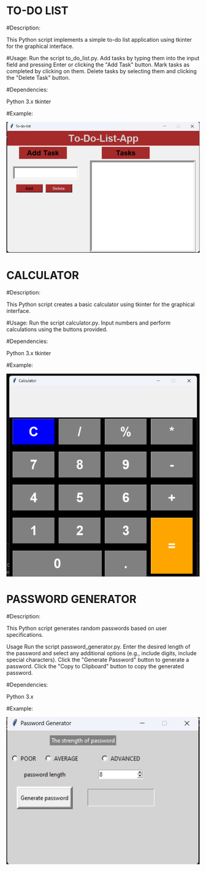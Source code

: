 TO-DO LIST
===========

#Description:

This Python script implements a simple to-do list application using tkinter for the graphical interface.

#Usage:
Run the script to_do_list.py.
Add tasks by typing them into the input field and pressing Enter or clicking the "Add Task" button.
Mark tasks as completed by clicking on them.
Delete tasks by selecting them and clicking the "Delete Task" button.

#Dependencies:

Python 3.x
tkinter

#Example: 

![To-Do List Screenshot](images/to-do-list.png)


CALCULATOR
==========

#Description:

This Python script creates a basic calculator using tkinter for the graphical interface.

#Usage:
Run the script calculator.py.
Input numbers and perform calculations using the buttons provided.

#Dependencies:

Python 3.x
tkinter

#Example:

![Calculator Screenshot](images/cal.png)


PASSWORD GENERATOR
==================

#Description:

This Python script generates random passwords based on user specifications.

Usage
Run the script password_generator.py.
Enter the desired length of the password and select any additional options (e.g., include digits, include special characters).
Click the "Generate Password" button to generate a password.
Click the "Copy to Clipboard" button to copy the generated password.

#Dependencies:

Python 3.x

#Example:  

![password generator Screenshot](images/pass.png)


